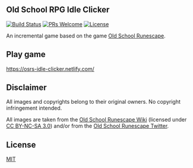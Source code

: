 ﻿## Old School RPG Idle Clicker
 
[![Build Status](https://img.shields.io/travis/daanheskes/OSRS-Idle-Clicker/master.svg)](https://travis-ci.org/daanheskes/OSRS-Idle-Clicker)
[![PRs Welcome](https://img.shields.io/badge/PRs-welcome-green.svg)](https://github.com/daanheskes/OSRS-Idle-Clicker/pulls)
[![License](https://img.shields.io/github/license/daanheskes/OSRS-Idle-Clicker.svg)](https://github.com/daanheskes/OSRS-Idle-Clicker/blob/master/LICENSE)

An incremental game based on the game [Old School Runescape](https://oldschool.runescape.com/).

## Play game

https://osrs-idle-clicker.netlify.com/


## Disclaimer

All images and copyrights belong to their original owners. No copyright infringement intended.

All images are taken from the [Old School Runescape Wiki](https://oldschool.runescape.wiki/) (licensed under [CC BY-NC-SA 3.0](https://creativecommons.org/licenses/by-nc-sa/3.0/)) and/or from the [Old School Runescape Twitter](https://twitter.com/oldschoolrs/).

## License
[MIT](https://github.com/daanheskes/OSRS-Idle-Clicker/blob/master/LICENSE)

